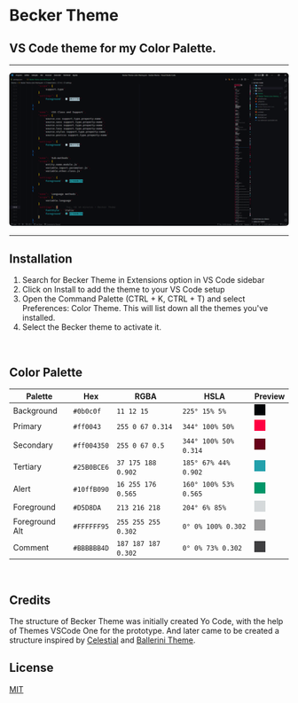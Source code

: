 <h1>Becker Theme</h1>

<h2>VS Code theme for my Color Palette.</h2>

<hr>

<p align="center">
  <img alt="Becker Preview" src="./img/preview.png" style="border-radius: 5px;">
</p>

<hr>

<h2>Installation</h2>

1. Search for Becker Theme in Extensions option in VS Code sidebar
2. Click on Install to add the theme to your VS Code setup
3. Open the Command Palette (CTRL + K, CTRL + T) and select Preferences: Color Theme. This will list down all the themes you've installed.
4. Select the Becker theme to activate it.

<br>

<h2>Color Palette</h2>

Palette        | Hex         | RGBA                | HSLA                  | Preview
---            | ---         | ---                 | ---                   | ---
Background     | `#0b0c0f`   | `11 12 15`          | `225° 15% 5%`         |![Background Color](./palette/background.png)
Primary        | `#ff0043`   | `255 0 67 0.314`    | `344° 100% 50%`       |![Primary Color](./palette/primary.png)
Secondary      | `#ff004350` | `255 0 67 0.5`      | `344° 100% 50% 0.314` |![Secondary Color](./palette/secondary.png)
Tertiary       | `#25B0BCE6` | `37 175 188 0.902 ` | `185° 67% 44% 0.902`  |![Tertiary Color](./palette/tertiary.png)
Alert          | `#10ffB090` | `16 255 176 0.565`  | `160° 100% 53% 0.565` |![Alert Color](./palette/alert.png)
Foreground     | `#D5D8DA`   | `213 216 218`       | `204° 6% 85%`         |![Foreground Color](./palette/foreground.png)
Foreground Alt | `#FFFFFF95` | `255 255 255 0.302` | `0° 0% 100% 0.302`    |![Foreground Alt Color](./palette/foreground_alt.png)
Comment        | `#BBBBBB4D` | `187 187 187 0.302` | `0° 0% 73% 0.302`     |![Comment Color](./palette/comment.png)



<br>

<h2>Credits</h2>

The structure of Becker Theme was initially created Yo Code, with the help of Themes VSCode One for the prototype. And later came to be created a structure inspired by <a href="https://marketplace.visualstudio.com/items?itemName=apvarun.celestial">Celestial</a> and <a href="https://marketplace.visualstudio.com/items?itemName=BalleriniServer.ballerini-theme">Ballerini Theme</a>.

<h2>License</h2>

[MIT](LICENSE)
